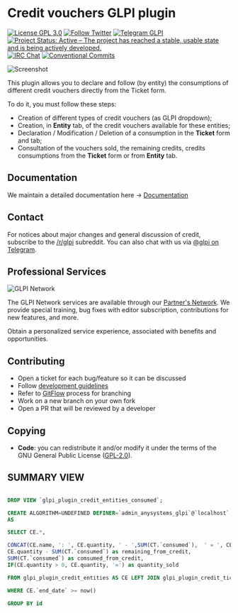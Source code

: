 # Credit vouchers GLPI plugin

[![License GPL 3.0](https://img.shields.io/badge/License-GPL%203.0-blue.svg)](https://github.com/pluginsGLPI/credit/blob/develop/LICENSE.md)
[![Follow Twitter](https://img.shields.io/badge/Twitter-GLPI%20Project-26A2FA.svg)](https://twitter.com/GLPI_PROJECT)
[![Telegram GLPI](https://img.shields.io/badge/Telegram-GLPI-274979.svg)](https://t.me/glpien)
[![Project Status: Active – The project has reached a stable, usable state and is being actively developed.](http://www.repostatus.org/badges/latest/active.svg)](http://www.repostatus.org/#active)
[![IRC Chat](https://img.shields.io/badge/IRC-%23GLPI-blue.svg)](http://webchat.freenode.net/?channels=GLPI)
[![Conventional Commits](https://img.shields.io/badge/Conventional%20Commits-1.0.0-yellow.svg)](https://conventionalcommits.org)

![Screenshot](./credit.gif "Credit")

This plugin allows you to declare and follow (by entity) the consumptions of different credit vouchers
directly from the Ticket form.

To do it, you must follow these steps:

* Creation of different types of credit vouchers (as GLPI dropdown);
* Creation, in **Entity** tab, of the credit vouchers available for these entities;
* Declaration / Modification / Deletion of a consumption in the **Ticket** form and tab;
* Consultation of the vouchers sold, the remaining credits, credits consumptions from the **Ticket** form or from **Entity** tab.

## Documentation

We maintain a detailed documentation here -> [Documentation](https://glpi-plugins.readthedocs.io/en/latest/credit/index.html)

## Contact

For notices about major changes and general discussion of credit, subscribe to the [/r/glpi](https://www.reddit.com/r/glpi/) subreddit.
You can also chat with us via [@glpi on Telegram](https://t.me/glpien).

## Professional Services

![GLPI Network](./glpi_network.png "GLPI network")

The GLPI Network services are available through our [Partner's Network](http://www.teclib-edition.com/en/partners/). We provide special training, bug fixes with editor subscription, contributions for new features, and more.

Obtain a personalized service experience, associated with benefits and opportunities.

## Contributing

* Open a ticket for each bug/feature so it can be discussed
* Follow [development guidelines](http://glpi-developer-documentation.readthedocs.io/en/latest/plugins/index.html)
* Refer to [GitFlow](http://git-flow.readthedocs.io/) process for branching
* Work on a new branch on your own fork
* Open a PR that will be reviewed by a developer

## Copying

* **Code**: you can redistribute it and/or modify
    it under the terms of the GNU General Public License ([GPL-2.0](https://www.gnu.org/licenses/gpl-2.0.en.html)).

## SUMMARY VIEW

```sql

DROP VIEW `glpi_plugin_credit_entities_consumed`;

CREATE ALGORITHM=UNDEFINED DEFINER=`admin_anysystems_glpi`@`localhost` SQL SECURITY DEFINER VIEW `glpi_plugin_credit_entities_consumed`
AS

SELECT CE.*,

CONCAT(CE.name, ': ', CE.quantity, ' - ',SUM(CT.`consumed`),  ' = ', CE.quantity - SUM(CT.`consumed`)) as consumed_from_credit_formatted,
CE.quantity - SUM(CT.`consumed`) as remaining_from_credit,
SUM(CT.`consumed`) as comsumed_from_credit,
IF(CE.quantity > 0, CE.quantity, '∞') as quantity_sold

FROM glpi_plugin_credit_entities AS CE LEFT JOIN glpi_plugin_credit_tickets AS CT ON CE.id = CT.plugin_credit_entities_id

WHERE CE.`end_date` >= now()

GROUP BY id

```
